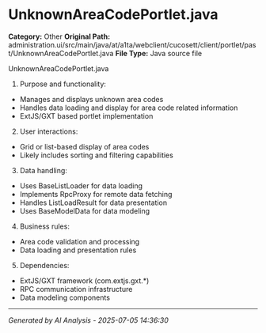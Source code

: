 # UnknownAreaCodePortlet.java

**Category:** Other
**Original Path:** administration.ui/src/main/java/at/a1ta/webclient/cucosett/client/portlet/past/UnknownAreaCodePortlet.java
**File Type:** Java source file

UnknownAreaCodePortlet.java
1. Purpose and functionality:
- Manages and displays unknown area codes
- Handles data loading and display for area code related information
- ExtJS/GXT based portlet implementation

2. User interactions:
- Grid or list-based display of area codes
- Likely includes sorting and filtering capabilities

3. Data handling:
- Uses BaseListLoader for data loading
- Implements RpcProxy for remote data fetching
- Handles ListLoadResult for data presentation
- Uses BaseModelData for data modeling

4. Business rules:
- Area code validation and processing
- Data loading and presentation rules

5. Dependencies:
- ExtJS/GXT framework (com.extjs.gxt.*)
- RPC communication infrastructure
- Data modeling components

---
*Generated by AI Analysis - 2025-07-05 14:36:30*
